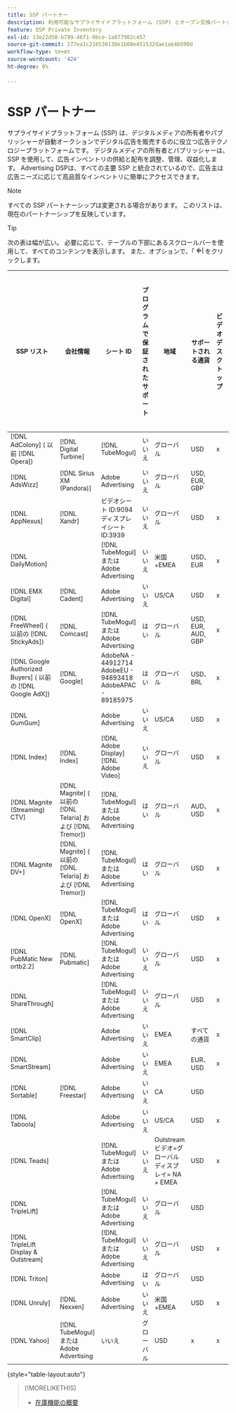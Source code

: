 ```yaml
---
title: SSP パートナー
description: 利用可能なサプライサイドプラットフォーム (SSP) とオープン交換パートナーの一覧を参照してください。
feature: DSP Private Inventory
exl-id: 13e22d58-b799-46f1-9bce-1a077982c457
source-git-commit: 277ea1c216536138e1b08e451532dae1ab4b590d
workflow-type: tm+mt
source-wordcount: '424'
ht-degree: 0%

---
```


# SSP パートナー

サプライサイドプラットフォーム (SSP) は、デジタルメディアの所有者やパブリッシャーが自動オークションでデジタル広告を販売するのに役立つ広告テクノロジープラットフォームです。 デジタルメディアの所有者とパブリッシャーは、SSP を使用して、広告インベントリの供給と配布を調整、管理、収益化します。 Advertising DSPは、すべての主要 SSP と統合されているので、広告主は広告ニーズに応じて高品質なインベントリに簡単にアクセスできます。

>[!NOTE]
>
>すべての SSP パートナーシップは変更される場合があります。 このリストは、現在のパートナーシップを反映しています。

>[!TIP]
>
>次の表は幅が広い。 必要に応じて、テーブルの下部にあるスクロールバーを使用して、すべてのコンテンツを表示します。 また、オプションで、「 ![目次を非表示にする](/help/dsp/assets/hide-toc.png "目次を非表示にする") をクリックします。

| SSP リスト | 会社情報 | シート ID | プログラムで保証されたサポート | 地域 | サポートされる通貨 | ビデオデスクトップ | ビデオモバイル | ビデオ CTV | デスクトップを表示 | モバイルを表示 | ネイティブ表示 | オーディオデスクトップおよびモバイル |
|--- |--- |--- |--- |--- |--- |--- |--- |--- |--- |--- |--- |--- |
| [!DNL AdColony] ( 以前 [!DNL Opera]) | [!DNL Digital Turbine] | [!DNL TubeMogul] | いいえ | グローバル | USD | x | x |  | x | x |  |  |
| [!DNL AdsWizz] | [!DNL Sirius XM (Pandora)] | Adobe Advertising | いいえ | グローバル | USD, EUR, GBP |  |  |  |  |  |  | x |
| [!DNL AppNexus] | [!DNL Xandr] | ビデオシート ID:9094<br>ディスプレイシート ID:3939 | いいえ | グローバル | USD | x | x | x | x | x |  |  |
| [!DNL DailyMotion] |  | [!DNL TubeMogul] またはAdobe Advertising | いいえ | 米国+EMEA | USD、EUR | x | x | x | x | x |  |  |
| [!DNL EMX Digital] | [!DNL Cadent] | Adobe Advertising | いいえ | US/CA | USD | x | x | x | x | x |  |  |
| [!DNL FreeWheel] ( 以前の [!DNL StickyAds]) | [!DNL Comcast] | [!DNL TubeMogul] またはAdobe Advertising | はい | グローバル | USD, EUR, AUD, GBP | x | x | x |  |  |  |  |
| [!DNL Google Authorized Buyers] ( 以前の [!DNL Google AdX]) | [!DNL Google] | AdobeNA - 44912714<br>AdobeEU - 94893418<br>AdobeAPAC - 89185975 | はい | グローバル | USD、BRL | x | x | x | x | x |  | x |
| [!DNL GumGum] |  | Adobe Advertising | いいえ | US/CA | USD | x | x |  | x | x |  |  |
| [!DNL Index] | [!DNL Index] | [!DNL Adobe Display]<br>[!DNL Adobe Video] | いいえ | グローバル | USD | x | x | x | x | x | | |
| [!DNL Magnite (Streaming) CTV] | [!DNL Magnite] ( 以前の [!DNL Telaria] および [!DNL Tremor]) | [!DNL TubeMogul] またはAdobe Advertising | はい | グローバル | AUD、USD | x | x | x |  |  |  |  |
| [!DNL Magnite DV+] | [!DNL Magnite] ( 以前の [!DNL Telaria] および [!DNL Tremor]) | [!DNL TubeMogul] またはAdobe Advertising | はい | グローバル | USD | x | x | x | x | x |  | x |
| [!DNL OpenX] | [!DNL OpenX] | [!DNL TubeMogul] またはAdobe Advertising | はい | グローバル | USD | x | x | x | x | x |  |  |
| [!DNL PubMatic New ortb2.2] | [!DNL Pubmatic] | [!DNL TubeMogul] またはAdobe Advertising | いいえ | グローバル | USD | x | x | x | x | x |  |  |
| [!DNL ShareThrough] |  | [!DNL TubeMogul] またはAdobe Advertising | いいえ | グローバル | USD | x | x | x | x | x | x |  |
| [!DNL SmartClip] |  | Adobe Advertising | いいえ | EMEA | すべての通貨 | x | x | x | x | x |  |  |
| [!DNL SmartStream] |  | Adobe Advertising | いいえ | EMEA | EUR、USD | x | x |  |  |  |  |  |
| [!DNL Sortable] | [!DNL Freestar] | Adobe Advertising | いいえ | CA | USD |  |  |  | x | x |  |  |
| [!DNL Taboola] |  | Adobe Advertising | いいえ | US/CA | USD | x | x |  |  |  |  |  |
| [!DNL Teads] |  | [!DNL TubeMogul] またはAdobe Advertising | いいえ | Outstream ビデオ=グローバル<br>ディスプレイ= NA + EMEA | USD | x | x |  | x | x |  |  |
| [!DNL TripleLift] |  | [!DNL TubeMogul] またはAdobe Advertising | いいえ | グローバル | USD |  |  |  |  |  | x |  |
| [!DNL TripleLift Display & Outstream] |  | [!DNL TubeMogul] またはAdobe Advertising | いいえ | グローバル | USD | x | x | x | x | x |  |  |
| [!DNL Triton] |  | Adobe Advertising | はい | グローバル | USD |  |  |  |  |  |  | x |
| [!DNL Unruly] | [!DNL Nexxen] | Adobe Advertising | いいえ | 米国+EMEA | USD | x | x | x |  |  |  |  |
| [!DNL Yahoo] | [!DNL TubeMogul] またはAdobe Advertising | いいえ | グローバル | USD | x | x | x | x | x |  |  |

{style="table-layout:auto"}

>[!MORELIKETHIS]
>
>* [在庫機能の概要](inventory-overview.md)
